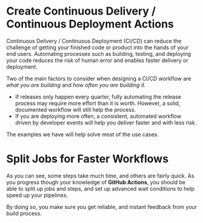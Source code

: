 # Create Continuous Delivery / Continuous Deployment Actions

Continuous Delivery / Continuous Deployment (CI/CD) can reduce the challenge of
getting your finished code or product into the hands of your end users.
Automating processes such as building, testing, and deploying your code reduces
the risk of human error and enables faster delivery or deployment.

Two of the main factors to consider when designing a CI/CD workflow are _what
you are building_ and _how often you are building it_.

- If releases only happen every quarter, fully automating the release process
  may require more effort than it is worth. However, a solid, documented
  workflow will still help the process.
- If you are deploying more often, a consistent, automated workflow driven by
  developer events will help you deliver faster and with less risk.

The examples we have will help solve most of the use cases.

# Split Jobs for Faster Workflows

As you can see, some steps take much time, and others are fairly quick. As you
progress though your knowledge of **GitHub Actions**, you should be able to
split up jobs and steps, and set up advanced wait conditions to help speed up
your pipelines.

By doing so, you make sure you get reliable, and instant feedback from your
build process.
